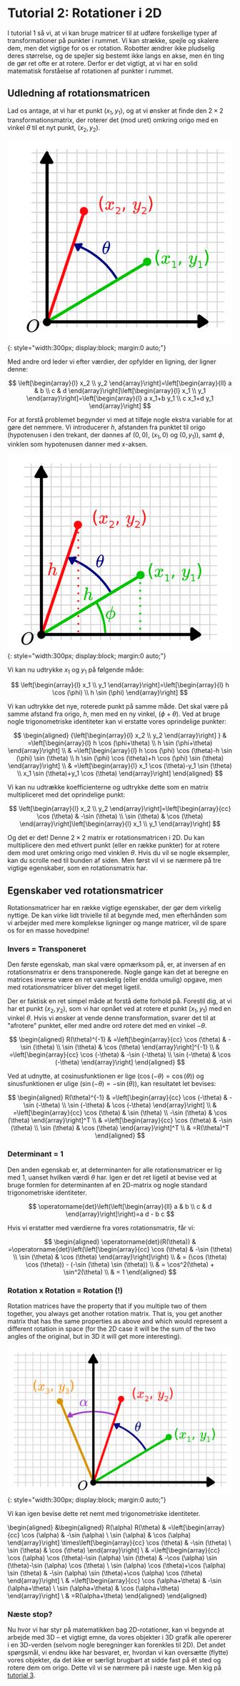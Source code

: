 # Tutorial 2: Rotationer i 2D
I tutorial 1 så vi, at vi kan bruge matricer til at udføre forskellige typer af transformationer på punkter i rummet. Vi kan strække, spejle og skalere dem, men det vigtige for os er rotation. Robotter ændrer ikke pludselig deres størrelse, og de spejler sig bestemt ikke langs en akse, men én ting de gør ret ofte er at rotere. Derfor er det vigtigt, at vi har en solid matematisk forståelse af rotationen af punkter i rummet.

## Udledning af rotationsmatricen

Lad os antage, at vi har et punkt $\left(x_1, y_1\right)$, og at vi ønsker at finde den $2 \times 2$ transformationsmatrix, der roterer det (mod uret) omkring origo med en vinkel $\theta$ til et nyt punkt, $\left(x_2, y_2\right)$.

![](src/rotation1.png){: style="width:300px; display:block; margin:0 auto;"}

Med andre ord leder vi efter værdier, der opfylder en ligning, der ligner denne:

$$
\left[\begin{array}{l}
x_2 \\
y_2
\end{array}\right]=\left[\begin{array}{ll}
a & b \\
c & d
\end{array}\right]\left[\begin{array}{l}
x_1 \\
y_1
\end{array}\right]=\left[\begin{array}{l}
a x_1+b y_1 \\
c x_1+d y_1
\end{array}\right]
$$

For at forstå problemet begynder vi med at tilføje nogle ekstra variable for at gøre det nemmere. Vi introducerer $h$, afstanden fra punktet til origo (hypotenusen i den trekant, der dannes af $(0,0)$, $\left(x_1, 0\right)$ og $\left(0, y_1\right)$), samt $\phi$, vinklen som hypotenusen danner med $x$-aksen.

![](src/rotation2.png){: style="width:300px; display:block; margin:0 auto;"}

Vi kan nu udtrykke $x_1$ og $y_1$ på følgende måde:

$$
\left[\begin{array}{l}
x_1 \\
y_1
\end{array}\right]=\left[\begin{array}{l}
h \cos (\phi) \\
h \sin (\phi)
\end{array}\right]
$$

Vi kan udtrykke det nye, roterede punkt på samme måde. Det skal være på samme afstand fra origo, $h$, men med en ny vinkel, $(\phi+\theta)$. Ved at bruge nogle trigonometriske identiteter kan vi erstatte vores oprindelige punkter:

$$
\begin{aligned}
{\left[\begin{array}{l}
x_2 \\
y_2
\end{array}\right] } & =\left[\begin{array}{l}
h \cos (\phi+\theta) \\
h \sin (\phi+\theta)
\end{array}\right] \\
& =\left[\begin{array}{l}
h \cos (\phi) \cos (\theta)-h \sin (\phi) \sin (\theta) \\
h \sin (\phi) \cos (\theta)+h \cos (\phi) \sin (\theta)
\end{array}\right] \\
& =\left[\begin{array}{l}
x_1 \cos (\theta)-y_1 \sin (\theta) \\
x_1 \sin (\theta)+y_1 \cos (\theta)
\end{array}\right]
\end{aligned}
$$

Vi kan nu udtrække koefficienterne og udtrykke dette som en matrix multipliceret med det oprindelige punkt:

$$
\left[\begin{array}{l}
x_2 \\
y_2
\end{array}\right]=\left[\begin{array}{cc}
\cos (\theta) & -\sin (\theta) \\
\sin (\theta) & \cos (\theta)
\end{array}\right]\left[\begin{array}{l}
x_1 \\
y_1
\end{array}\right]
$$

Og det er det! Denne $2 \times 2$ matrix er rotationsmatricen i 2D. Du kan multiplicere den med ethvert punkt (eller en række punkter) for at rotere dem mod uret omkring origo med vinklen $\theta$. Hvis du vil se nogle eksempler, kan du scrolle ned til bunden af siden. Men først vil vi se nærmere på tre vigtige egenskaber, som en rotationsmatrix har.

## Egenskaber ved rotationsmatricer  
Rotationsmatricer har en række vigtige egenskaber, der gør dem virkelig nyttige. De kan virke lidt trivielle til at begynde med, men efterhånden som vi arbejder med mere komplekse ligninger og mange matricer, vil de spare os for en masse hovedpine!

### Invers = Transponeret  
Den første egenskab, man skal være opmærksom på, er, at inversen af en rotationsmatrix er dens transponerede. Nogle gange kan det at beregne en matrices inverse være en ret vanskelig (eller endda umulig) opgave, men med rotationsmatricer bliver det meget ligetil.

Der er faktisk en ret simpel måde at forstå dette forhold på. Forestil dig, at vi har et punkt $\left(x_2, y_2\right)$, som vi har opnået ved at rotere et punkt $\left(x_1, y_1\right)$ med en vinkel $\theta$. Hvis vi ønsker at vende denne transformation, svarer det til at "afrotere" punktet, eller med andre ord rotere det med en vinkel $-\theta$.

$$
\begin{aligned}
R(\theta)^{-1} & =\left[\begin{array}{cc}
\cos (\theta) & -\sin (\theta) \\
\sin (\theta) & \cos (\theta)
\end{array}\right]^{-1} \\
& =\left[\begin{array}{cc}
\cos (-\theta) & -\sin (-\theta) \\
\sin (-\theta) & \cos (-\theta)
\end{array}\right]
\end{aligned}
$$

Ved at udnytte, at cosinusfunktionen er lige $(\cos (-\theta)=\cos (\theta))$ og sinusfunktionen er ulige $(\sin (-\theta)=-\sin (\theta))$, kan resultatet let bevises:

$$
\begin{aligned}
R(\theta)^{-1} & =\left[\begin{array}{cc}
\cos (-\theta) & -\sin (-\theta) \\
\sin (-\theta) & \cos (-\theta)
\end{array}\right] \\
& =\left[\begin{array}{cc}
\cos (\theta) & \sin (\theta) \\
-\sin (\theta) & \cos (\theta)
\end{array}\right]^T \\
& =\left[\begin{array}{cc}
\cos (\theta) & -\sin (\theta) \\
\sin (\theta) & \cos (\theta)
\end{array}\right]^T \\
& =R(\theta)^T
\end{aligned}
$$

### Determinant = 1

Den anden egenskab er, at determinanten for alle rotationsmatricer er lig med 1, uanset hvilken værdi $\theta$ har. Igen er det ret ligetil at bevise ved at bruge formlen for determinanten af en 2D-matrix og nogle standard trigonometriske identiteter.

$$
\operatorname{det}\left(\left[\begin{array}{ll}
a & b \\
c & d
\end{array}\right]\right)=a d - b c
$$

Hvis vi erstatter med værdierne fra vores rotationsmatrix, får vi:

$$
\begin{aligned}
\operatorname{det}(R(\theta)) & =\operatorname{det}\left(\left[\begin{array}{cc}
\cos (\theta) & -\sin (\theta) \\
\sin (\theta) & \cos (\theta)
\end{array}\right]\right) \\
& = (\cos (\theta) \cos (\theta)) - (-\sin (\theta) \sin (\theta)) \\
& = \cos^2(\theta) + \sin^2(\theta) \\
& = 1
\end{aligned}
$$

### Rotation x Rotation = Rotation (!)
Rotation matrices have the property that if you multiple two of them together, you always get another rotation matrix. That is, you get another matrix that has the same properties as above and which would represent a different rotation in space (for the 2D case it will be the sum of the two angles of the original, but in 3D it will get more interesting).

![](src/rotation3.png){: style="width:300px; display:block; margin:0 auto;"}

Vi kan igen bevise dette ret nemt med trigonometriske identiteter.

\begin{aligned}
&\begin{aligned}
R(\alpha) R(\theta) & =\left[\begin{array}{cc}
\cos (\alpha) & -\sin (\alpha) \\
\sin (\alpha) & \cos (\alpha)
\end{array}\right] \times\left[\begin{array}{cc}
\cos (\theta) & -\sin (\theta) \\
\sin (\theta) & \cos (\theta)
\end{array}\right] \\
& =\left[\begin{array}{cc}
\cos (\alpha) \cos (\theta)-\sin (\alpha) \sin (\theta) & -\cos (\alpha) \sin (\theta)-\sin (\alpha) \cos (\theta) \\
\sin (\alpha) \cos (\theta)+\cos (\alpha) \sin (\theta) & -\sin (\alpha) \sin (\theta)+\cos (\alpha) \cos (\theta)
\end{array}\right] \\
& =\left[\begin{array}{cc}
\cos (\alpha+\theta) & -\sin (\alpha+\theta) \\
\sin (\alpha+\theta) & \cos (\alpha+\theta)
\end{array}\right] \\
& =R(\alpha+\theta)
\end{aligned}
\end{aligned}

### Næste stop?
Nu hvor vi har styr på matematikken bag 2D-rotationer, kan vi begynde at arbejde med 3D – et vigtigt emne, da vores objekter i 3D grafik alle opererer i en 3D-verden (selvom nogle beregninger kan forenkles til 2D). Det andet spørgsmål, vi endnu ikke har besvaret, er, hvordan vi kan oversætte (flytte) vores objekter, da det ikke er særligt brugbart at sidde fast på ét sted og rotere dem om origo. Dette vil vi se nærmere på i næste uge. Men kig på [tutorial 3](../04_Matricer_og_linear_transformationer/T3.md). 
